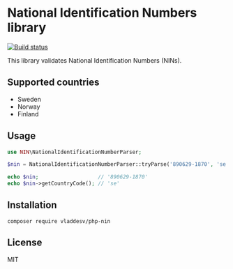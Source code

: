 # National Identification Numbers library
[![Build status](https://travis-ci.org/vladdeSV/php-nin.png?branch=master)](https://travis-ci.org/vladdeSV/php-nin) 

This library validates National Identification Numbers (NINs).

## Supported countries
* Sweden
* Norway
* Finland


## Usage

```php
use NIN\NationalIdentificationNumberParser;

$nin = NationalIdentificationNumberParser::tryParse('890629-1870', 'se');

echo $nin;                   // '890629-1870'
echo $nin->getCountryCode(); // 'se'
```

## Installation

```
composer require vladdesv/php-nin
```

## License
MIT
